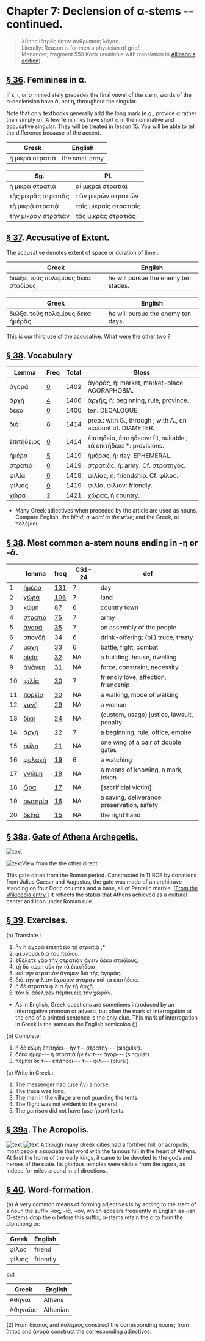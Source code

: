 # Chapter 7: Declension of α-stems -- continued.


>  λύπης ἰᾱτρός ἐστιν ἀνθρώποις λόγος.<br/>
>  Literally: Reason is for men a physician of grief.<br/>
<bibl>Menander, fragment 559 Kock (available with translation in [Allinson's edition](https://archive.org/details/menanderprincipa00menauoft/page/494/mode/2up)).
</bibl>




## [§ 36](#para36). Feminines in ᾱ.


If ε, ι, or ρ immediately precedes
the final vowel of the stem, words of the α-declension have
ᾱ, not η, throughout the singular.


Note that only textbooks generally add the long mark (e.g., provide ᾱ rather than simply α). A few feminines have short α in the nominative and accusative singular. They will be treated in lesson 15. You will be able to tell the difference because of the accent.


| Greek | English | 
| --- | -- | 
|  ἡ μικρὰ στρατιά  |  the small army  |


| Sg. | Pl. | 
| --- | --- 
| ἡ μικρὰ στρατιά | αἱ μικραὶ στρατιαί | 
| τῆς μικρᾶς στρατιᾶς | τῶν μικρῶν στρατιῶν | 
| τῇ μικρᾷ στρατιᾷ | ταῖς μικραῖς στρατιαῖς | 
| τὴν μικρὰν στρατιάν | τὰς μικρὰς στρατιάς | 



## [§ 37](#para37). Accusative of Extent.


The accusative denotes extent
of space or duration of time :

| Greek | English | 
| --- | -- | 
|  διώξει τοὺς πολεμίους δέκα σταδίους  |  he will pursue the enemy ten stades.  |


| Greek | English | 
| --- | -- | 
|  διώξει τοὺς πολεμίους δέκα ἡμέρᾱς  |  he will pursue the enemy ten days.  |




This is our third use of the accusative. What were the other two ?





<pb n="20"/>

## [§ 38](#para38). Vocabulary



| Lemma | Freq | Total | Gloss |
| --- | --- | --- | -- |
| ἀγορά | [0](https://github.com/gregorycrane/CrosbySchaeffer2.0/tree/main/chaps/vocpassages/0011-002/ἀγορά.md) | 1402 | ἀγορᾶς, ἡ: market, market-place. AGORAPHOBIA.
| ἀρχή | [4](https://github.com/gregorycrane/CrosbySchaeffer2.0/tree/main/chaps/vocpassages/0011-002/ἀρχή.md) | 1406 | ἀρχῆς, ἡ: beginning, rule, province.
| δέκα | [0](https://github.com/gregorycrane/CrosbySchaeffer2.0/tree/main/chaps/vocpassages/0011-002/δέκα.md) | 1406 | ten. DECALOGUE.
| διά | [8](https://github.com/gregorycrane/CrosbySchaeffer2.0/tree/main/chaps/vocpassages/0011-002/διά.md) | 1414 | prep.: with G., through ; with A., on account of. DIAMETER.
| ἐπιτήδειος | [0](https://github.com/gregorycrane/CrosbySchaeffer2.0/tree/main/chaps/vocpassages/0011-002/ἐπιτήδειος.md) | 1414 | ἐπιτηδεία, ἐπιτήδειον: fit, suitable ; τὰ ἐπιτήδεια *: provisions.
| ἡμέρα | [5](https://github.com/gregorycrane/CrosbySchaeffer2.0/tree/main/chaps/vocpassages/0011-002/ἡμέρα.md) | 1419 | ἡμέρας, ἡ: day. EPHEMERAL.
| στρατιά | [0](https://github.com/gregorycrane/CrosbySchaeffer2.0/tree/main/chaps/vocpassages/0011-002/στρατιά.md) | 1419 | στρατιᾶς, ἡ: army. Cf. στρατηγός.
| φιλία | [0](https://github.com/gregorycrane/CrosbySchaeffer2.0/tree/main/chaps/vocpassages/0011-002/φιλία.md) | 1419 | φιλίας, ἡ: friendship. Cf. φίλος.
| φίλιος | [0](https://github.com/gregorycrane/CrosbySchaeffer2.0/tree/main/chaps/vocpassages/0011-002/φίλιος.md) | 1419 | φιλία, φίλιον: friendly.
| χώρα | [2](https://github.com/gregorycrane/CrosbySchaeffer2.0/tree/main/chaps/vocpassages/0011-002/χώρα.md) | 1421 | χώρας, ἡ country.

* Many Greek adjectives when preceded by the article are used as nouns, Compare English, *the blind*, *a word to the wise*; and the Greek, οἱ πολέμιοι.

## [§ 38](#para38). Most common a-stem nouns ending in -η or -ᾱ.

| | lemma | freq | CS1-24 | def | 
| --- | --- | --- | --- | --- 
| 1 | [ἡμέρα](https://atlas-test.fly.dev/morphology/lemmas/?lang=grc&q=ἡμέρα) | [131](https://github.com/gregorycrane/CrosbySchaeffer2.0/tree/main/chaps/vocpassages/0011-002//ἡμέρα.md) | 7 | day | 
| 2 | [χώρα](https://atlas-test.fly.dev/morphology/lemmas/?lang=grc&q=χώρα) | [106](https://github.com/gregorycrane/CrosbySchaeffer2.0/tree/main/chaps/vocpassages/0011-002//χώρα.md) | 7 | land | 
| 3 | [κώμη](https://atlas-test.fly.dev/morphology/lemmas/?lang=grc&q=κώμη) | [87](https://github.com/gregorycrane/CrosbySchaeffer2.0/tree/main/chaps/vocpassages/0011-002//κώμη.md) | 6 | country town | 
| 4 | [στρατιά](https://atlas-test.fly.dev/morphology/lemmas/?lang=grc&q=στρατιά) | [75](https://github.com/gregorycrane/CrosbySchaeffer2.0/tree/main/chaps/vocpassages/0011-002//στρατιά.md) | 7 | army | 
| 5 | [ἀγορά](https://atlas-test.fly.dev/morphology/lemmas/?lang=grc&q=ἀγορά) | [35](https://github.com/gregorycrane/CrosbySchaeffer2.0/tree/main/chaps/vocpassages/0011-002//ἀγορά.md) | 7 | an assembly of the people | 
| 6 | [σπονδή](https://atlas-test.fly.dev/morphology/lemmas/?lang=grc&q=σπονδή) | [34](https://github.com/gregorycrane/CrosbySchaeffer2.0/tree/main/chaps/vocpassages/0011-002//σπονδή.md) | 6 | drink-offering; (pl.) truce, treaty | 
| 7 | [μάχη](https://atlas-test.fly.dev/morphology/lemmas/?lang=grc&q=μάχη) | [33](https://github.com/gregorycrane/CrosbySchaeffer2.0/tree/main/chaps/vocpassages/0011-002//μάχη.md) | 6 | battle, fight, combat | 
| 8 | [οἰκία](https://atlas-test.fly.dev/morphology/lemmas/?lang=grc&q=οἰκία) | [32](https://github.com/gregorycrane/CrosbySchaeffer2.0/tree/main/chaps/vocpassages/0011-002//οἰκία.md) | NA | a building, house, dwelling | 
| 9 | [ἀνάγκη](https://atlas-test.fly.dev/morphology/lemmas/?lang=grc&q=ἀνάγκη) | [31](https://github.com/gregorycrane/CrosbySchaeffer2.0/tree/main/chaps/vocpassages/0011-002//ἀνάγκη.md) | NA | force, constraint, necessity | 
| 10 | [φιλία](https://atlas-test.fly.dev/morphology/lemmas/?lang=grc&q=φιλία) | [30](https://github.com/gregorycrane/CrosbySchaeffer2.0/tree/main/chaps/vocpassages/0011-002//φιλία.md) | 7 | friendly love, affection, friendship | 
| 11 | [πορεία](https://atlas-test.fly.dev/morphology/lemmas/?lang=grc&q=πορεία) | [30](https://github.com/gregorycrane/CrosbySchaeffer2.0/tree/main/chaps/vocpassages/0011-002//πορεία.md) | NA | a walking, mode of walking | 
| 12 | [γυνή](https://atlas-test.fly.dev/morphology/lemmas/?lang=grc&q=γυνή) | [29](https://github.com/gregorycrane/CrosbySchaeffer2.0/tree/main/chaps/vocpassages/0011-002//γυνή.md) | NA | a woman | 
| 13 | [δίκη](https://atlas-test.fly.dev/morphology/lemmas/?lang=grc&q=δίκη) | [24](https://github.com/gregorycrane/CrosbySchaeffer2.0/tree/main/chaps/vocpassages/0011-002//δίκη.md) | NA | (custom, usage) justice, lawsuit, penalty | 
| 14 | [ἀρχή](https://atlas-test.fly.dev/morphology/lemmas/?lang=grc&q=ἀρχή) | [22](https://github.com/gregorycrane/CrosbySchaeffer2.0/tree/main/chaps/vocpassages/0011-002//ἀρχή.md) | 7 | a beginning, rule, office, empire | 
| 15 | [πύλη](https://atlas-test.fly.dev/morphology/lemmas/?lang=grc&q=πύλη) | [21](https://github.com/gregorycrane/CrosbySchaeffer2.0/tree/main/chaps/vocpassages/0011-002//πύλη.md) | NA | one wing of a pair of double gates | 
| 16 | [φυλακή](https://atlas-test.fly.dev/morphology/lemmas/?lang=grc&q=φυλακή) | [19](https://github.com/gregorycrane/CrosbySchaeffer2.0/tree/main/chaps/vocpassages/0011-002//φυλακή.md) | 6 | a watching | 
| 17 | [γνώμη](https://atlas-test.fly.dev/morphology/lemmas/?lang=grc&q=γνώμη) | [18](https://github.com/gregorycrane/CrosbySchaeffer2.0/tree/main/chaps/vocpassages/0011-002//γνώμη.md) | NA | a means of knowing, a mark, token | 
| 18 | [ὥρα](https://atlas-test.fly.dev/morphology/lemmas/?lang=grc&q=ὥρα) | [17](https://github.com/gregorycrane/CrosbySchaeffer2.0/tree/main/chaps/vocpassages/0011-002//ὥρα.md) | NA | [sacrificial victim] | 
| 19 | [σωτηρία](https://atlas-test.fly.dev/morphology/lemmas/?lang=grc&q=σωτηρία) | [16](https://github.com/gregorycrane/CrosbySchaeffer2.0/tree/main/chaps/vocpassages/0011-002//σωτηρία.md) | NA | a saving, deliverance, preservation, safety | 
| 20 | [δεξιά](https://atlas-test.fly.dev/morphology/lemmas/?lang=grc&q=δεξιά) | [15](https://github.com/gregorycrane/CrosbySchaeffer2.0/tree/main/chaps/vocpassages/0011-002//δεξιά.md) | NA | the right hand | 



## [§ 38a](#para38a). [Gate of Athena Archegetis.](https://en.wikipedia.org/wiki/Gate_of_Athena_Archegetis)


![text](https://github.com/gregorycrane/CrosbySchaeffer2.0/blob/main/chaps/images/gateathena.jpg?raw=true)


![text](https://upload.wikimedia.org/wikipedia/commons/thumb/8/85/The_Gate_of_Athena_Archegetis_in_Athens_on_May_6%2C_2021.jpg/1280px-The_Gate_of_Athena_Archegetis_in_Athens_on_May_6%2C_2021.jpg)View from the the other direct.

This gate dates from the Roman period. Constructed in 11 BCE by donations from Julius Caesar and Augustus, the gate was made of an architrave standing on four Doric columns and a base, all of Pentelic marble. [[From the Wikipedia entry](https://en.wikipedia.org/wiki/Gate_of_Athena_Archegetis).] It reflects the status that Athens achieved as a cultural center and icon under Roman rule.


## [§ 39](#para39). Exercises.



(a) Translate :

1. ἦν ἡ ἀγορὰ ἐπιτηδεία τῇ στρατιᾷ ;*
2. φεύγουσι διὰ τοῦ πεδίου.
3. ἐθέλετε γὰρ τὴν στρατιὰν ἄγειν δέκα σταδίους.
4. τῇ δὲ κώμῃ οὐκ ἦν τὰ ἐπιτήδεια.
5. καὶ τὴν στρατιὰν ἄγομεν διὰ τῆς ἀγορᾶς.
6. διὰ τὴν φιλίαν ἔχουσιν ἀγορὰν καὶ τὰ ἐπιτήδεια.
7. ἡ δὲ στρατιὰ φιλία ἦν τῇ ἀρχῇ.
8. τὸν δ᾽ ἀδελφὸν πέμπει εἰς τὴν χώρᾱν.

* As in English, Greek questions are sometimes introduced by an interrogative pronoun or adverb, but often the mark of interrogation at the end of a printed sentence is the only clue. This mark of interrogation in Greek is the same as the English semicolon (;).


(b) Complete:

1. ἡ δὲ κώμη ἐπιτηδει-- ἦν τ-- στρατηγ--- (singular).
2. δέκα ἡμερ--- ἡ στρατιὰ ἦν ἐν τ--- ἀγορ--- (singular).
3. πέμπει δὲ τ--- ἐπιτηδει--- τ--- φιλ--- (plural).

<pb n="21"/>
(c) Write in Greek :

1. The messenger had (use ἦν) a horse.
2. The truce was long.
3. The men in the village are not guarding the tents.
4. The flight was not evident to the general.
5. The garrison did not have (use ἦσαν) tents.



## [§ 39a](#para39a). The Acropolis.



![text](https://github.com/gregorycrane/CrosbySchaeffer2.0/blob/main/chaps/images/acropolis.jpg?raw=true)
![text](https://upload.wikimedia.org/wikipedia/commons/thumb/e/e6/Classic_view_of_Acropolis.jpg/1280px-Classic_view_of_Acropolis.jpg)
Although many Greek cities had a fortified hill, or acropolis, most people
associate that word with the famous hi!l in the heart of Athens. At first the
home of the early kings, it came to be devoted to the gods and heroes of the
state. Its glorious temples were visible from the agora, as indeed for miles
around in all directions.

## [§ 40](#para40). Word-formation.


(a) A very common means of
forming adjectives is by adding to the stem of a noun
the suffix -ιος, -ίᾱ, -ιον, which appears frequently in English as -ian. O-stems drop the o before this suffix, α-stems retain the α to form the diphthong αι:

| Greek | English | 
| --- | -- | 
|  φίλος  |  friend  |
|  φίλιος  |  friendly  |


but

| Greek | English | 
| --- | -- | 
|  Ἀθῆναι  |  Athens  |
|  Ἀθηναῖος  |  Athenian  |






(2) From δίκαιος and πολέμιος construct the corresponding nouns; from ἵππος and ἀγορά construct the corresponding adjectives.

<pb n="22"/>




